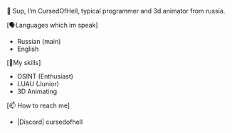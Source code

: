 👋 Sup, I’m CursedOfHell, typical programmer and 3d animator from russia.

[🗣Languages which im speak]
- Russian (main)
- English

[📜My skills]
- OSINT (Enthusiast)
- LUAU (Junior)
- 3D Animating

[📫 How to reach me]
- |Discord| cursedofhell

